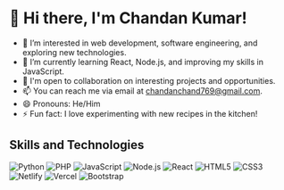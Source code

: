 # 👋 Hi there, I'm Chandan Kumar!

- 👀 I’m interested in web development, software engineering, and exploring new technologies.
- 🌱 I’m currently learning React, Node.js, and improving my skills in JavaScript.
- 💼 I'm open to collaboration on interesting projects and opportunities.
- 📫 You can reach me via email at chandanchand769@gmail.com.
- 😄 Pronouns: He/Him
- ⚡ Fun fact: I love experimenting with new recipes in the kitchen!

## Skills and Technologies
![Python](https://img.icons8.com/color/48/000000/python.png)
![PHP](https://img.icons8.com/officel/48/000000/php-logo.png)
![JavaScript](https://img.icons8.com/color/48/000000/javascript.png)
![Node.js](https://img.icons8.com/color/48/000000/nodejs.png)
![React](https://img.icons8.com/color/48/000000/react-native.png)
![HTML5](https://img.icons8.com/color/48/000000/html-5.png)
![CSS3](https://img.icons8.com/color/48/000000/css3.png)
![Netlify](https://img.icons8.com/color/48/000000/netlify.png)
![Vercel](https://img.icons8.com/color/48/000000/vercel.png)
![Bootstrap](https://img.icons8.com/color/48/000000/bootstrap.png)
